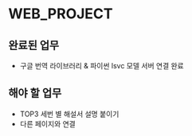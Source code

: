 # WEB_PROJECT
## 완료된 업무
- 구글 번역 라이브러리 & 파이썬 lsvc 모델 서버 연결 완료


## 해야 할 업무
- TOP3 세번 별 해설서 설명 붙이기
- 다른 페이지와 연결
